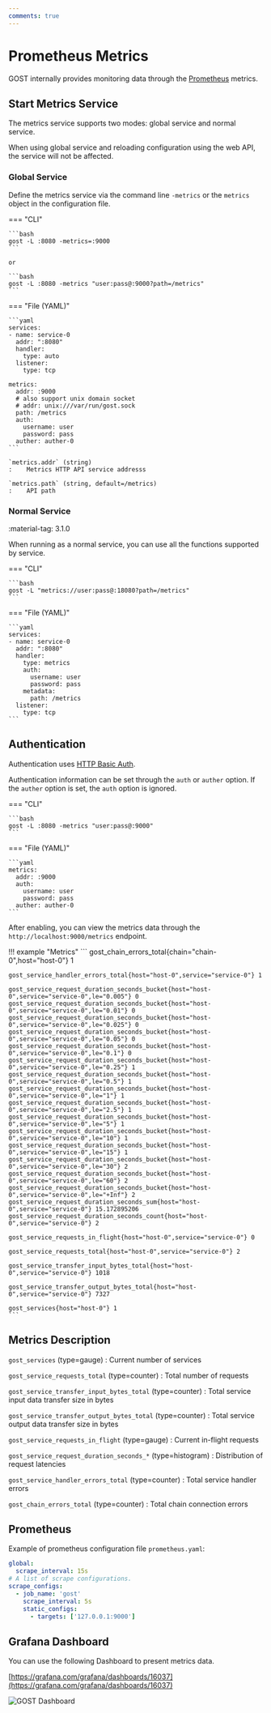 ```yaml
---
comments: true
---
```


# Prometheus Metrics

GOST internally provides monitoring data through the [Prometheus](https://prometheus.io/) metrics.

## Start Metrics Service

The metrics service supports two modes: global service and normal service.

When using global service and reloading configuration using the web API, the service will not be affected.

### Global Service

Define the metrics service via the command line `-metrics` or the `metrics` object in the configuration file.

=== "CLI"

	```bash
	gost -L :8080 -metrics=:9000
	```

	or

	```bash
	gost -L :8080 -metrics "user:pass@:9000?path=/metrics"
	```

=== "File (YAML)"

    ```yaml
	services:
	- name: service-0
	  addr: ":8080"
	  handler:
		type: auto
	  listener:
		type: tcp

	metrics:
	  addr: :9000
	  # also support unix domain socket
	  # addr: unix:///var/run/gost.sock
	  path: /metrics
	  auth:
	    username: user
		password: pass
	  auther: auther-0
	```

	`metrics.addr` (string)
	:    Metrics HTTP API service addresss

	`metrics.path` (string, default=/metrics)
	:    API path

### Normal Service

:material-tag: 3.1.0

When running as a normal service, you can use all the functions supported by service.

=== "CLI"

    ```bash
	gost -L "metrics://user:pass@:18080?path=/metrics"
	```

=== "File (YAML)"

    ```yaml
	services:
	- name: service-0
	  addr: ":8080"
	  handler:
		type: metrics
		auth:
		  username: user
		  password: pass
		metadata:
		  path: /metrics
	  listener:
		type: tcp
	```

## Authentication

Authentication uses [HTTP Basic Auth](https://en.wikipedia.org/wiki/Basic_access_authentication).

Authentication information can be set through the `auth` or `auther` option. If the `auther` option is set, the `auth` option is ignored. 

=== "CLI"

    ```bash
    gost -L :8080 -metrics "user:pass@:9000"
    ```

=== "File (YAML)"

    ```yaml
    metrics:
      addr: :9000
      auth:
        username: user
        password: pass
      auther: auther-0
    ```

After enabling, you can view the metrics data through the `http://localhost:9000/metrics` endpoint.

!!! example "Metrics"
    ```
    gost_chain_errors_total{chain="chain-0",host="host-0"} 1

	gost_service_handler_errors_total{host="host-0",service="service-0"} 1

	gost_service_request_duration_seconds_bucket{host="host-0",service="service-0",le="0.005"} 0
	gost_service_request_duration_seconds_bucket{host="host-0",service="service-0",le="0.01"} 0
	gost_service_request_duration_seconds_bucket{host="host-0",service="service-0",le="0.025"} 0
	gost_service_request_duration_seconds_bucket{host="host-0",service="service-0",le="0.05"} 0
	gost_service_request_duration_seconds_bucket{host="host-0",service="service-0",le="0.1"} 0
	gost_service_request_duration_seconds_bucket{host="host-0",service="service-0",le="0.25"} 1
	gost_service_request_duration_seconds_bucket{host="host-0",service="service-0",le="0.5"} 1
	gost_service_request_duration_seconds_bucket{host="host-0",service="service-0",le="1"} 1
	gost_service_request_duration_seconds_bucket{host="host-0",service="service-0",le="2.5"} 1
	gost_service_request_duration_seconds_bucket{host="host-0",service="service-0",le="5"} 1
	gost_service_request_duration_seconds_bucket{host="host-0",service="service-0",le="10"} 1
	gost_service_request_duration_seconds_bucket{host="host-0",service="service-0",le="15"} 1
	gost_service_request_duration_seconds_bucket{host="host-0",service="service-0",le="30"} 2
	gost_service_request_duration_seconds_bucket{host="host-0",service="service-0",le="60"} 2
	gost_service_request_duration_seconds_bucket{host="host-0",service="service-0",le="+Inf"} 2
	gost_service_request_duration_seconds_sum{host="host-0",service="service-0"} 15.172895206
	gost_service_request_duration_seconds_count{host="host-0",service="service-0"} 2

	gost_service_requests_in_flight{host="host-0",service="service-0"} 0

	gost_service_requests_total{host="host-0",service="service-0"} 2

	gost_service_transfer_input_bytes_total{host="host-0",service="service-0"} 1018

	gost_service_transfer_output_bytes_total{host="host-0",service="service-0"} 7327

	gost_services{host="host-0"} 1
	```

## Metrics Description

`gost_services` (type=gauge)
:    Current number of services

`gost_service_requests_total` (type=counter)
:    Total number of requests

`gost_service_transfer_input_bytes_total` (type=counter)
:    Total service input data transfer size in bytes

`gost_service_transfer_output_bytes_total` (type=counter)
:    Total service output data transfer size in bytes

`gost_service_requests_in_flight` (type=gauge)
:    Current in-flight requests

`gost_service_request_duration_seconds_*` (type=histogram)
:    Distribution of request latencies

`gost_service_handler_errors_total` (type=counter)
:    Total service handler errors

`gost_chain_errors_total` (type=counter)
:    Total chain connection errors

## Prometheus

Example of prometheus configuration file `prometheus.yaml`:

```yaml hl_lines="5 6 7 8"
global:
  scrape_interval: 15s 
# A list of scrape configurations.
scrape_configs:
  - job_name: 'gost'
    scrape_interval: 5s
    static_configs:
      - targets: ['127.0.0.1:9000']
```

## Grafana Dashboard

You can use the following Dashboard to present metrics data.

[https://grafana.com/grafana/dashboards/16037](https://grafana.com/grafana/dashboards/16037)

![GOST Dashboard](../images/dashboard.png)